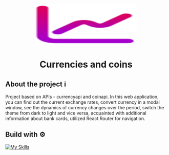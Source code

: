 <p align="center">
  <img src='/src/assets/logo/logo.svg' width="320" height="129" display="block" margin-left="50%" text-align="center" />
</p>

# <p align="center">Currencies and coins</p>

## About the project ℹ️
Project based on APIs - currencyapi and coinapi. In this web application, you can find out the current exchange rates, convert currency in a modal window, see the dynamics of currency changes over the period, switch the theme from dark to light and vice versa, acquainted with additional information about bank cards, utilized React Router for navigation.


## Build with ⚙️

[![My Skills](https://skillicons.dev/icons?i=html,css,scss,js,react)](https://skillicons.dev)